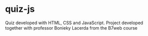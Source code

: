 # quiz-js
Quiz developed with HTML, CSS and JavaScript. Project developed together with professor Bonieky Lacerda from the B7web course

